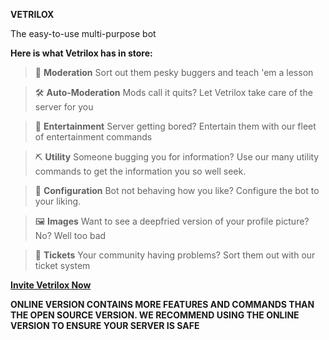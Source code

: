 __**VETRILOX**__

The easy-to-use multi-purpose bot

**Here is what Vetrilox has in store:**

> 🔧 **Moderation**
Sort out them pesky buggers and teach 'em a lesson

> 🛠️ **Auto-Moderation**
Mods call it quits? Let Vetrilox take care of the server for you

> 🎉 **Entertainment**
Server getting bored? Entertain them with our fleet of entertainment commands

> ⛏️ **Utility**
Someone bugging you for information? Use our many utility commands to get the information you so well seek.

> 🚨 **Configuration**
Bot not behaving how you like? Configure the bot to your liking.

> 🖼️ **Images**
Want to see a deepfried version of your profile picture? No? Well too bad

> 🎫 **Tickets**
Your community having problems? Sort them out with our ticket system


[**Invite Vetrilox Now**](https://discord.com/oauth2/authorize?client_id=492476933808979979&scope=bot&permissions=536898646)

**ONLINE VERSION CONTAINS MORE FEATURES AND COMMANDS THAN THE OPEN SOURCE VERSION. WE RECOMMEND USING THE ONLINE VERSION TO ENSURE YOUR SERVER IS SAFE**

